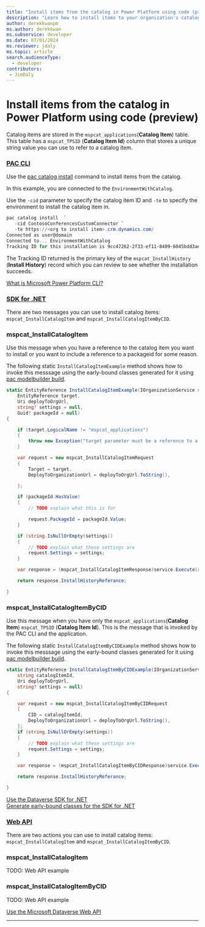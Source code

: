 ```yaml
---
title: "Install items from the catalog in Power Platform using code (preview)"
description: "Learn how to install items to your organization's catalog of templates and components using code."
author: derekkwanpm
ms.author: derekkwan
ms.subservice: developer
ms.date: 07/01/2024
ms.reviewer: jdaly
ms.topic: article
search.audienceType: 
  - developer
contributors:
 - JimDaly
---
```

# Install items from the catalog in Power Platform using code (preview)

Catalog items are stored in the `mspcat_applications`(**Catalog Item**) table. This table has a `mspcat_TPSID` (**Catalog Item Id**) column that stores a unique string value you can use to refer to a catalog item.

### [PAC CLI](#tab/cli)

Use the [pac catalog install](../cli/reference/catalog.md#pac-catalog-install) command to install items from the catalog.

In this example, you are connected to the `EnvironmentWithCatalog`.

Use the `-cid` parameter to specify the catalog item ID and `-te` to specify the environment to install the catalog item in.

```powershell
pac catalog install  `
   -cid ContosoConferencesCustomConnector `
   -te https://<org to install item>.crm.dynamics.com/
Connected as user@domain
Connected to... EnvironmentWithCatalog
Tracking ID for this installation is 9cc47262-2f33-ef11-8409-6045bdd3aec3
```

The Tracking ID returned is the primary key of the `mspcat_InstallHistory` (**Install History**) record which you can review to see whether the installation succeeds.

[What is Microsoft Power Platform CLI?](../cli/introduction.md)

### [SDK for .NET](#tab/sdk)

There are two messages you can use to install catalog items: `mspcat_InstallCatalogItem` and `mspcat_InstallCatalogItemByCID`.

### mspcat_InstallCatalogItem

Use this message when you have a reference to the catalog item you want to install or you want to include a reference to a packageid for some reason. 
<!-- TODO: provide reason for packageid parameter -->

The following static `InstallCatalogItemExample` method shows how to invoke this messsage using the early-bound classes generated for it using [pac modelbuilder build](../cli/reference/modelbuilder.md#pac-modelbuilder-build).

```csharp
static EntityReference InstallCatalogItemExample(IOrganizationService service,
    EntityReference target,
    Uri deployToOrgUrl,
    string? settings = null,
    Guid? packageId = null)
{

    if (target.LogicalName != "mspcat_applications")
    {
        throw new Exception("target parameter must be a reference to a Catalog Item (mspcat_applications) record");
    }

    var request = new mspcat_InstallCatalogItemRequest
    {
        Target = target,
        DeployToOrganizationUrl = deployToOrgUrl.ToString(),

    };

    if (packageId.HasValue)
    {
        // TODO explain what this is for

        request.PackageId = packageId.Value;
    }

    if (string.IsNullOrEmpty(settings))
    {
        // TODO explain what these settings are
        request.Settings = settings;
    }

    var response = (mspcat_InstallCatalogItemResponse)service.Execute(request);

    return response.InstallHistoryReferance;

}
```


### mspcat_InstallCatalogItemByCID

Use this message when you have only the `mspcat_applications`(**Catalog Item**) `mspcat_TPSID` (**Catalog Item Id**). This is the message that is invoked by the PAC CLI and the application.

The following static `InstallCatalogItemByCIDExample` method shows how to invoke this messsage using the early-bound classes generated for it using [pac modelbuilder build](../cli/reference/modelbuilder.md#pac-modelbuilder-build).


```csharp
static EntityReference InstallCatalogItemByCIDExample(IOrganizationService service,
    string catalogItemId,
    Uri deployToOrgUrl,
    string? settings = null)
{

    var request = new mspcat_InstallCatalogItemByCIDRequest
    {
        CID = catalogItemId,
        DeployToOrganizationUrl = deployToOrgUrl.ToString(),
    };
    if (string.IsNullOrEmpty(settings))
    {
        // TODO explain what these settings are
        request.Settings = settings;
    }

    var response = (mspcat_InstallCatalogItemByCIDResponse)service.Execute(request);

    return response.InstallHistoryReferance;

}
```


[Use the Dataverse SDK for .NET](/power-apps/developer/data-platform/org-service/overview)   
[Generate early-bound classes for the SDK for .NET](/power-apps/developer/data-platform/org-service/generate-early-bound-classes)


### [Web API](#tab/webapi)

There are two actions you can use to install catalog items: `mspcat_InstallCatalogItem` and `mspcat_InstallCatalogItemByCID`.

### mspcat_InstallCatalogItem

TODO: Web API example


### mspcat_InstallCatalogItemByCID

TODO: Web API example

[Use the Microsoft Dataverse Web API](/power-apps/developer/data-platform/webapi/overview)

---